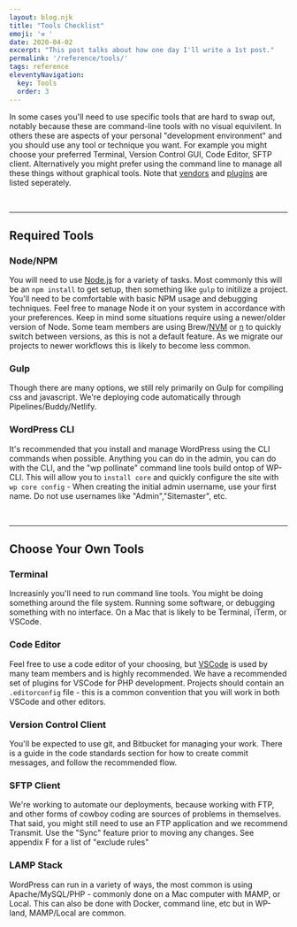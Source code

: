 ```yaml
---
layout: blog.njk
title: "Tools Checklist"
emoji: '⚒️ '
date: 2020-04-02
excerpt: "This post talks about how one day I'll write a 1st post."
permalink: '/reference/tools/'
tags: reference
eleventyNavigation:
  key: Tools
  order: 3
---
```


In some cases you'll need to use specific tools that are hard to swap out, notably because these are command-line tools with no visual equivilent. In others these are aspects of your personal "development environment" and you should use any tool or technique you want. For example you might choose your preferred Terminal, Version Control GUI, Code Editor, SFTP client. Alternatively you might prefer using the command line to manage all these things without graphical tools. Note that [vendors](/usage/vendors) and [plugins](/usage/plugins) are listed seperately.

<br /><hr /> 

## Required Tools

### Node/NPM
You will need to use [Node.js](https://nodejs.org) for a variety of tasks. Most commonly this will be an ```npm install``` to get setup, then something like ```gulp``` to initilize a project. You'll need to be comfortable with basic NPM usage and debugging techniques. Feel free to manage Node it on your system in accordance with your preferences. Keep in mind some situations require using a newer/older version of Node. Some team members are using Brew/[NVM](https://nodejs.org) or [n](https://www.npmjs.com/package/n) to quickly switch between versions, as this is not a default feature. As we migrate our projects to newer workflows this is likely to become less common.

### Gulp
Though there are many options, we still rely primarily on Gulp for compiling css and javascript. We're deploying code automatically through Pipelines/Buddy/Netlify.

### WordPress CLI
It's recommended that you install and manage WordPress using the CLI commands when possible. Anything you can do in the admin, you can do with the CLI, and the "wp pollinate" command line tools build ontop of WP-CLI. This will allow you to ```install core``` and quickly configure the site with ```wp core config``` - When creating the initial admin username, use your first name. Do not use usernames like "Admin","Sitemaster", etc.


<br /><hr /> 

## Choose Your Own Tools



### Terminal
Increasinly you'll need to run command line tools. You might be doing something around the file system. Running some software, or debugging something with no interface. On a Mac that is likely to be Terminal, iTerm, or VSCode. 

### Code Editor
Feel free to use a code editor of your choosing, but [VSCode](https://code.visualstudio.com/) is used by many team members and is highly recommended. We have a recommended set of plugins for VSCode for PHP development. Projects should contain an ```.editorconfig``` file - this is a common convention that you will work in both VSCode and other editors.

### Version Control Client
You'll be expected to use git, and Bitbucket for managing your work. There is a guide in the code standards section for how to create commit messages, and follow the recommended flow.

### SFTP Client 
We're working to automate our deployments, because working with FTP, and other forms of cowboy coding are sources of problems in themselves. That said, you might still need to use an FTP application and we recommend Transmit. Use the "Sync" feature prior to moving any changes. See  appendix F for a list of "exclude rules"

### LAMP Stack
WordPress can run in a variety of ways, the most common is using Apache/MySQL/PHP - commonly done on a Mac computer with MAMP, or Local. This can also be done with Docker, command line, etc but in WP-land, MAMP/Local are common.
